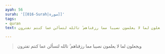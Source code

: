 ```yaml
---
ayah: 56
surah: '[[016-Surah|سورة]]'
tags:
- quran
text: ويجعلون لما لا يعلمون نصيبا مما رزقناهم ۗ تالله لتسألن عما كنتم تفترون

---
```

> ويجعلون لما لا يعلمون نصيبا مما رزقناهم ۗ تالله لتسألن عما كنتم تفترون
